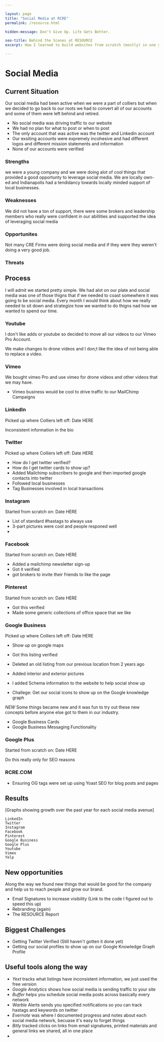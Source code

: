 ```yaml
---

layout: page
title: "Social Media at RCRE"
permalink: /resource.html

hidden-message: Don't Give Up. Life Gets Better.

seo-title: Behind the Scenes at RESOURCE
excerpt: How I learned to build websites from scratch (mostly) in one year without spending a dime.

---
```


# Social Media

## Current Situation
Our social media had been active when we were a part of colliers but when we decided to go back to our roots we had to convert all of our accounts and some of them were left behind and retired.

- No social media was driving traffic to our website
- We had no plan for what to post or when to post
- The only account that was active was the twitter and Linkedin account
- Our exsiting accounts were expremely incohesive and had different logos and different mission statements and information
- None of our accounts were verified

### Strengths
we were a young company and we were doing alot of cool things that provided a good opportunty to leverage social media. We are locally own-ed and Indianapolis had a tendidancy towards locally minded support of local businesses.

### Weaknesses
We did not have a ton of support, there were some brokers and leadership members who really were confident in our abillities and supported the idea of leveraging social media

### Opportunites
Not many CRE Firms were doing social media and if they were they weren't doing a very good job.

### Threats

## Process

I will admit we started pretty simple. We had alot on our plate and social media was one of those thigns that if we needed to coast somewhere it was going to be social media. Every month I would think about how we really needed to sit down and strategize how we wanted to do thigns nad how we wanted to spend our time.

### Youtube
I don't like adds or youtube so  decided to move all our videos to our Vimeo Pro Account.

We make changes to drone videos and I don;t like the idea of not being able to replace a video.

### Vimeo 
We bought vimeo Pro and use vimeo for drone videos and other videos that we may have.

- Vimeo business would be cool to drive traffic to our MailChimp Campaigns

### LinkedIn
Picked up where Colliers left off: Date HERE

Inconsistent information in the bio

### Twitter
Picked up where Colliers left off: Date HERE
- How do I get twitter verified?
- How do I get twitter cards to show up?
- Added Mailchimp subscribers to google and then imported google contacts into twitter
- Followed local businesses
- Tag Businesses involved in local transactions

### Instagram
Started from scratch on: Date HERE

- List of standard #hastags to always use
- 3-part pictures were cool and people responed well
- 

### Facebook
Started from scratch on: Date HERE

- Added a mailchimp newsletter sign-up
- Got it verified
- got brokers to invite their friends to like the page


### Pinterest
Started from scratch on: Date HERE

- Got this verified
- Made some generic collections of office space that we like

### Google Business
Picked up where Colliers left off: Date HERE

- Show up on google maps
- Got this listing verified
- Deleted an old listing from our previous location from 2 years ago
- Added interior and exterior pictures

- I added Schema information to the website to help social show up
- Challege: Get our social icons to show up on the Google knowledge graph

*NEW*
Some things became new and it was fun to try out these new concepts before anyone else got to them in our industry.
- Google Business Cards
- Google Business Messaging Functionality

### Google Plus
Started from scratch on: Date HERE

Do this really only for SEO reasons

### RCRE.COM
- Ensuring OG tags were set up using Yoast SEO for blog posts and pages

## Results
[Graphs showing growth over the past year for each social media avenue]

	LinkedIn 
	Twitter
	Instagram
	Facebook
	Pinterest
	Google Business
	Google Plus
	Youtube
	Vimeo
	Yelp

## New opportunities
Along the way we found new things that would be good for the company and help us to reach people and grow our brand.

- Email Signatures to increase visibility (Link to the code I figured out to speed this up)
- Rebranding (again)
- The RESOURCE Report

## Biggest Challenges

- Getting Twitter Verified (Still haven't gotten it done yet)
- Getting our social profiles to show up on our Google Knowledge Graph Profile

## Useful tools along the way

- *Yext* tracks what listings have inconsistent information, we just used the free version
- *Google Analytics* shows how social media is sending traffic to your site
- *Buffer* helps you schedule social media posts across basically every network
- *Warble* Alerts sends you specified notifications so you can track hastags and keywords on twitter
- *Evernote* was where I documented progress and notes about each social media network, becuase it's easy to forget things
- *Bitly* tracked clicks on links from email signatures, printed materials and general links we shared, all in one place
- 
